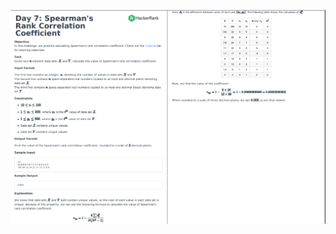 ![](https://github.com/govindrathore27/10-Days-of-Stats/blob/main/Day%207/Day%207:%20Spearman's%20Rank%20Correlation%20Coefficient/Day%207%202.PNG)
